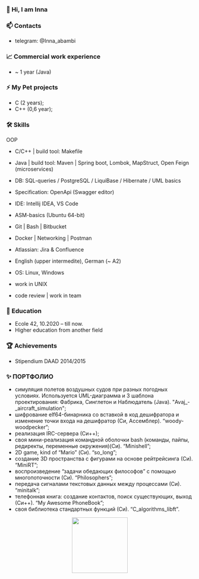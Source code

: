 ### 👋 Hi, I am Inna

### 📫 Contacts
* telegram: @Inna_abambi

### 📈 Commercial work experience
* ~ 1 year (Java)

### ⚡ My Pet projects
* C (2 years);
* C++ (0,6 year);

### 🛠 Skills

OOP
* С/С++ | build tool: Makefile
* Java | build tool: Maven | Spring boot, Lombok, MapStruct, Open Feign (microservices)
* DB: SQL-queries / PostgreSQL / LiquiBase / Hibernate /  UML basics
* Specification: OpenApi (Swagger editor) 
* IDE: Intellij IDEA, VS Code

* ASM-basics (Ubuntu 64-bit)
* Git | Bash | Bitbucket
* Docker | Networking | Postman
* Atlassian: Jira & Confluence

* English (upper intermedite), German (~ A2) 
* OS: Linux, Windows
* work in UNIX
* code review | work in team

### 🌱 Education
* Ecole 42, 10.2020 – till now.
* Higher education from another field

### :trophy: Achievements
* Stipendium DAAD 2014/2015

### ✨ ПОРТФОЛИО
* симуляция полетов воздушных судов при разных погодных условиях. Используется UML-диаграмма и 3 шаблона проектирования: Фабрика, Синглетон и Наблюдатель (Java). "Avaj_-_aircraft_simulation";
* шифрование elf64-бинарника со вставкой в код дешифратора и изменение точки входа на дешифратор (Си, Ассемблер). “woody-woodpecker”;
* реализация IRC-сервера (Си++);
* своя мини-реализация командной оболочки bash (команды, пайпы, редиректы, переменные окружения)(Си). “Minishell”;
* 2D game, kind of “Mario” (Си). “so_long”;
* создание 3D пространства с фигурами на основе рейтрейсинга (Си). “MiniRT”;
* воспроизведение “задачи обедающих философов” с помощью многопоточности (Си). “Philosophers”;
* передача сигналами текстовых данных между процессами (Си). “minitalk”;
* телефонная книга: создание контактов, поиск существующих, выход (Си++). “My Awesome PhoneBook”;
* своя библиотека стандартных функций (Си). “C_algorithms_libft”.

<div align='center'>
<img height=150 src="https://github-readme-stats.vercel.app/api/top-langs/?username=abambi-abambi&layout=compact"/>
<!--  <a href="https://github.com/abambi-abambi/github-readme-stats">
       <img height=150 src="https://github-readme-stats.vercel.app/api/top-langs/?username=abambi-abambi&layout=compact"/></a> -->
</div>

<!--
**abambi-abambi/abambi-abambi** is a ✨ _special_ ✨ repository because its `README.md` (this file) appears on your GitHub profile. -->
